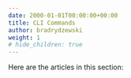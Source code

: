 ```yaml
---
date: 2000-01-01T00:00:00+00:00
title: CLI Commands
author: bradrydzewski
weight: 1
# hide_children: true
---
```


Here are the articles in this section:
